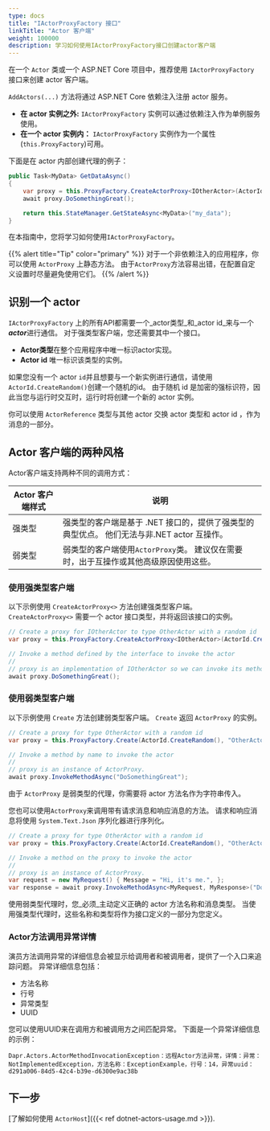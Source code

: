 ```yaml
---
type: docs
title: "IActorProxyFactory 接口"
linkTitle: "Actor 客户端"
weight: 100000
description: 学习如何使用IActorProxyFactory接口创建actor客户端
---
```


在一个 `Actor` 类或一个 ASP.NET Core 项目中，推荐使用 `IActorProxyFactory` 接口来创建 actor 客户端。

`AddActors(...)` 方法将通过 ASP.NET Core 依赖注入注册 actor 服务。

- **在 actor 实例之外:** `IActorProxyFactory` 实例可以通过依赖注入作为单例服务使用。
- **在一个 actor 实例内：** `IActorProxyFactory` 实例作为一个属性(`this.ProxyFactory`)可用。

下面是在 actor 内部创建代理的例子：

```csharp
public Task<MyData> GetDataAsync()
{
    var proxy = this.ProxyFactory.CreateActorProxy<IOtherActor>(ActorId.CreateRandom(), "OtherActor");
    await proxy.DoSomethingGreat();

    return this.StateManager.GetStateAsync<MyData>("my_data");
}
```

在本指南中，您将学习如何使用`IActorProxyFactory`。

{{% alert title="Tip" color="primary" %}}
对于一个非依赖注入的应用程序，你可以使用 `ActorProxy` 上静态方法。 由于`ActorProxy`方法容易出错，在配置自定义设置时尽量避免使用它们。
{{% /alert %}}

## 识别一个 actor

`IActorProxyFactory` 上的所有API都需要一个_actor类型_和_actor id_来与一个***actor***进行通信。 对于强类型客户端，您还需要其中一个接口。

- **Actor类型**在整个应用程序中唯一标识actor实现。
- **Actor id** 唯一标识该类型的实例。

如果您没有一个 actor `id`并且想要与一个新实例进行通信，请使用`ActorId.CreateRandom()`创建一个随机的id。 由于随机 id 是加密的强标识符，因此当您与运行时交互时，运行时将创建一个新的 actor 实例。

你可以使用 `ActorReference` 类型与其他 actor 交换 actor 类型和 actor id ，作为消息的一部分。

## Actor 客户端的两种风格

Actor客户端支持两种不同的调用方式：

| Actor 客户端样式 | 说明                                                     |
| ----------- | ------------------------------------------------------ |
| 强类型         | 强类型的客户端是基于 .NET 接口的，提供了强类型的典型优点。 他们无法与非.NET actor 互操作。 |
| 弱类型         | 弱类型的客户端使用`ActorProxy`类。 建议仅在需要时，出于互操作或其他高级原因使用这些。      |

### 使用强类型客户端

以下示例使用 `CreateActorProxy<>` 方法创建强类型客户端。 `CreateActorProxy<>` 需要一个 actor 接口类型，并将返回该接口的实例。

```csharp
// Create a proxy for IOtherActor to type OtherActor with a random id
var proxy = this.ProxyFactory.CreateActorProxy<IOtherActor>(ActorId.CreateRandom(), "OtherActor");

// Invoke a method defined by the interface to invoke the actor
//
// proxy is an implementation of IOtherActor so we can invoke its methods directly
await proxy.DoSomethingGreat();
```

### 使用弱类型客户端

以下示例使用 `Create` 方法创建弱类型客户端。 `Create` 返回 `ActorProxy` 的实例。

```csharp
// Create a proxy for type OtherActor with a random id
var proxy = this.ProxyFactory.Create(ActorId.CreateRandom(), "OtherActor");

// Invoke a method by name to invoke the actor
//
// proxy is an instance of ActorProxy.
await proxy.InvokeMethodAsync("DoSomethingGreat");
```

由于 `ActorProxy` 是弱类型的代理，你需要将 actor 方法名作为字符串传入。

您也可以使用`ActorProxy`来调用带有请求消息和响应消息的方法。 请求和响应消息将使用 `System.Text.Json` 序列化器进行序列化。

```csharp
// Create a proxy for type OtherActor with a random id
var proxy = this.ProxyFactory.Create(ActorId.CreateRandom(), "OtherActor");

// Invoke a method on the proxy to invoke the actor
//
// proxy is an instance of ActorProxy.
var request = new MyRequest() { Message = "Hi, it's me.", };
var response = await proxy.InvokeMethodAsync<MyRequest, MyResponse>("DoSomethingGreat", request);
```

使用弱类型代理时，您_必须_主动定义正确的 actor 方法名称和消息类型。 当使用强类型代理时，这些名称和类型将作为接口定义的一部分为您定义。

### Actor方法调用异常详情

演员方法调用异常的详细信息会被显示给调用者和被调用者，提供了一个入口来追踪问题。 异常详细信息包括：
 - 方法名称
 - 行号
 - 异常类型
 - UUID

您可以使用UUID来在调用方和被调用方之间匹配异常。 下面是一个异常详细信息的示例：
```
Dapr.Actors.ActorMethodInvocationException：远程Actor方法异常，详情：异常：NotImplementedException，方法名称：ExceptionExample，行号：14，异常uuid：d291a006-84d5-42c4-b39e-d6300e9ac38b
```

## 下一步

[了解如何使用 `ActorHost`]({{< ref dotnet-actors-usage.md >}}).